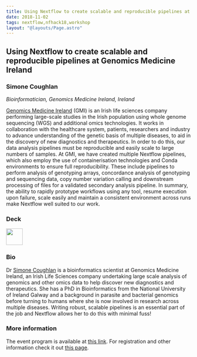 ```yaml
---
title: Using Nextflow to create scalable and reproducible pipelines at Genomics Medicine Ireland
date: 2018-11-02
tags: nextflow,nfhack18,workshop
layout: "@layouts/Page.astro"
---
```


## Using Nextflow to create scalable and reproducible pipelines at Genomics Medicine Ireland

### Simone Coughlan
*Bioinformatician, Genomics Medicine Ireland, Ireland*

[Genomics Medicine Ireland](https://genomicsmed.ie/) (GMI) is an Irish life sciences company performing large-scale studies in the Irish population using whole genome sequencing (WGS) and additional omics technologies. It works in collaboration with the healthcare system, patients, researchers and industry to advance understanding of the genetic basis of multiple diseases, to aid in the discovery of new diagnostics and therapeutics. In order to do this, our data analysis pipelines must be reproducible and easily scale to large numbers of samples. At GMI, we have created multiple Nextflow pipelines, which also employ the use of containerisation technologies and Conda environments to ensure full reproducibility. These include pipelines to perform analysis of genotyping arrays, concordance analysis of genotyping and sequencing data, copy number variation calling and downstream processing of files for a validated secondary analysis pipeline. In summary, the ability to rapidly prototype workflows using any tool, resume execution upon failure, scale easily and maintain a consistent environment across runs make Nextflow well suited to our work.

### Deck

<a href='/misc/nfhack18/simone.pdf'><img src='/img/deck.png' width='45pt' /></a>

### Bio

Dr [Simone Coughlan](https://www.linkedin.com/in/simone-coughlan-9b789830/) is a bioinformatics scientist at Genomics Medicine Ireland, an Irish Life Sciences company undertaking large scale analysis of genomics and other omics data to help discover new diagnostics and therapeutics. She has a PhD in Bioinformatics from the National University of Ireland Galway and a background in parasite and bacterial genomics before turning to humans where she is now involved in research across multiple diseases. Writing robust, scalable pipelines is an essential part of the job and Nextflow allows her to do this with minimal fuss!

### More information

The event program is available at [this link](https://github.com/nextflow-io/nf-hack18/blob/master/schedule.md). For registration and other information check it out [this page](http://www.crg.eu/en/event/coursescrg-nextflow-reproducible-silico-genomics-0).
